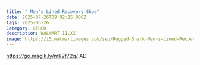 ```yaml
---
title: " Men's Lined Recovery Shoe"
date: 2025-07-26T09:02:25.006Z
tags: 2025-06-26
Category: OTHER
description: WALMART 11.XX
image: https://i5.walmartimages.com/seo/Rugged-Shark-Men-s-Lined-Recovery-Shoe_678ffb04-ca0c-4672-a614-cbaa4f468ad1.53e10db16bee3ab8b641789f359c2509.webp?odnHeight=640&odnWidth=640&odnBg=FFFFFF
---
```

https://go.magik.ly/ml/2f72q/
AD
